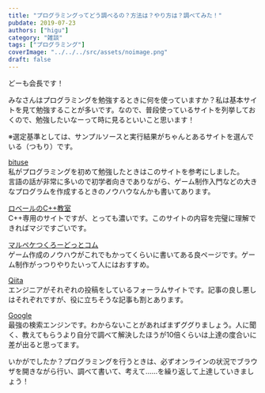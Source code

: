 ```yaml
---
title: "プログラミングってどう調べるの？方法は？やり方は？調べてみた！"
pubdate: 2019-07-23
authors: ["higu"] 
category: "雑談"
tags: ["プログラミング"] 
coverImage: "../../../src/assets/noimage.png"
draft: false
---
```


どーも会長です！  
  
みなさんはプログラミングを勉強するときに何を使っていますか？私は基本サイトを見て勉強することが多いです。なので、普段使っているサイトを列挙しておくので、勉強したいなーって時に見るといいこと思います！  
  
※選定基準としては、サンプルソースと実行結果がちゃんとあるサイトを選んでいる（つもり）です。

[bituse](https://bituse.info/)  
私がプログラミングを初めて勉強したときはこのサイトを参考にしました。  
言語の話が非常に多いので初学者向きでありながら、ゲーム制作入門などの大きなプログラムを作成するときのノウハウなんかも書いてあります。

[ロベールのC++教室](http://www7b.biglobe.ne.jp/~robe/cpphtml/)  
C++専用のサイトですが、とっても濃いです。このサイトの内容を完璧に理解できればマジですごいです。

[マルペケつくろーどっとコム](http://marupeke296.com/)  
ゲーム作成のノウハウがこれでもかってくらいに書いてある良ページです。ゲーム制作がっつりやりたいって人にはおすすめ。

[Qiita](http://qiita)  
エンジニアがそれぞれの投稿をしているフォーラムサイトです。記事の良し悪しはそれぞれですが、役に立ちそうな記事も割とあります。

[Google](http://google)  
最強の検索エンジンです。わからないことがあればまずググりましょう。人に聞く、教えてもらうより自分で調べて解決したほうが10倍くらいは上達の度合いに差が出ると思ってます。

いかがでしたか？プログラミングを行うときは、必ずオンラインの状況でブラウザを開きながら行い、調べて書いて、考えて……を繰り返して上達していきましょう！
